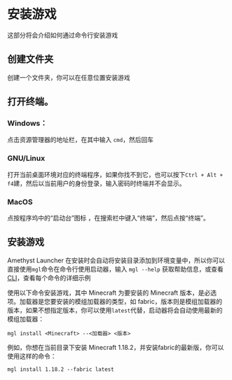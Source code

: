# 安装游戏

这部分将会介绍如何通过命令行安装游戏

## 创建文件夹

创建一个文件夹，你可以在任意位置安装游戏

## 打开终端。

### Windows：

点击资源管理器的地址栏，在其中输入 `cmd`，然后回车

### GNU/Linux

打开当前桌面环境对应的终端程序，如果你找不到它，也可以按下`Ctrl + Alt + f4`建，然后以当前用户的身份登录，输入密码时终端并不会显示。

### MacOS

点按程序坞中的“启动台”图标 ，在搜索栏中键入“终端”，然后点按“终端”。

## 安装游戏

Amethyst Launcher 在安装时会自动将安装目录添加到环境变量中，所以你可以直接使用`mgl`命令在命令行使用启动器，输入 `mgl --help` 获取帮助信息，或查看[CLI](/guide/cli)，查看每个命令的详细示例

使用以下命令安装游戏，其中 Minecraft 为要安装的 Minecraft 版本，是必选项。加载器是您要安装的模组加载器的类型，如 fabric，版本则是模组加载器的版本，如果不想指定版本，你可以使用`latest`代替，启动器将会自动使用最新的模组加载器：

```shell
mgl install <Minecraft> --<加载器> <版本>
```

例如，你想在当前目录下安装 Minecraft 1.18.2，并安装fabric的最新版，你可以使用这样的命令：

```shell
mgl install 1.18.2 --fabric latest
```
